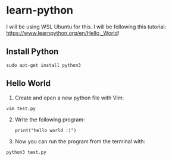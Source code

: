 # learn-python

I will be using WSL Ubuntu for this. I will be following this tutorial: https://www.learnpython.org/en/Hello,_World!

## Install Python

`sudo apt-get install python3`

## Hello World

1. Create and open a new python file with Vim: 

  `vim test.py`

2. Write the following program: 

       print("hello world :)")
  
3. Now you can run the program from the terminal with:

  `python3 test.py`
